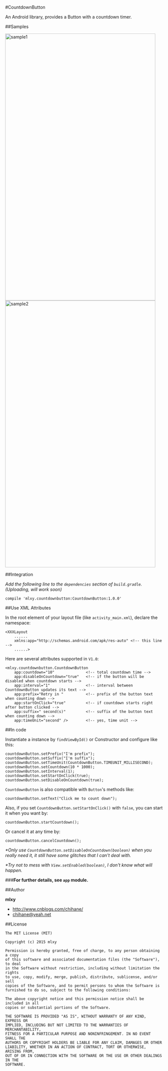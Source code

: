 #CountdownButton

An Android library, provides a Button with a countdown timer.

##Samples

<img src="http://github.com/mlxy/CountdownButton/raw/master/sample/sample1.jpg" width = "480" height = "854" alt="sample1" align=center />

<img src="http://github.com/mlxy/CountdownButton/raw/master/sample/sample2.jpg" width = "480" height = "854" alt="sample2" align=center />

##Integration

*Add the following line to the `dependencies` section of `build.gradle`. (Uploading, will work soon)*

    compile 'mlxy.countdownbutton:CountdownButton:1.0.0'
    
##Use XML Attributes

In the root element of your layout file (like `activity_main.xml`), declare the namespace:

    <XXXLayout
        ......
        xmlns:app="http://schemas.android.com/apk/res-auto" <!-- this line -->
        ......>
        
Here are several attributes supported in `V1.0`:

    <mlxy.countdownbutton.CountdownButton
        app:countdown="10"              <!-- total countdown time -->
        app:disableOnCountdown="true"   <!-- if the button will be disabled when countdown starts -->
        app:interval="1"                <!-- interval between CountdownButton updates its text -->
        app:prefix="Retry in "          <!-- prefix of the button text when counting down -->
        app:startOnClick="true"         <!-- if countdown starts right after button clicked -->
        app:suffix=" second(s)"         <!-- suffix of the button text when counting down -->
        app:timeUnit="second" />        <!-- yes, time unit -->
        
##In code

Instantiate a instance by `findViewById()` or Constructor and configure like this:

    countdownButton.setPrefix("I'm prefix");
    countdownButton.setSuffix("I'm suffix");
    countdownButton.setTimeUnit(CountdownButton.TIMEUNIT_MILLISECOND);
    countdownButton.setCountdown(10 * 1000);
    countdownButton.setInterval(1);
    countdownButton.setStartOnClick(true);
    countdownButton.setDisableOnCountdown(true);

`CountdownButton` is also compatible with `Button`'s methods like:

    countdownButton.setText("Click me to count down");

Also, if you set `CountdownButton.setStartOnClick()` with `false`, you can start it when you want by:

    countdownButton.startCountdown();
    
Or cancel it at any time by:

    countdownButton.cancelCountdown();
    
*\*Only use `CountdownButton.setDisableOnCountdown(boolean)` when you really need it, it still have some glitches that I can't deal with.*

*\*Try not to mess with `View.setEnabled(boolean)`, I don't know what will happen.*

###**For further details, see `app` module.**

##Author

**mlxy**

- <http://www.cnblogs.com/chihane/>
- <chihane@yeah.net>

##License

    The MIT License (MIT)
    
    Copyright (c) 2015 mlxy
    
    Permission is hereby granted, free of charge, to any person obtaining a copy
    of this software and associated documentation files (the "Software"), to deal
    in the Software without restriction, including without limitation the rights
    to use, copy, modify, merge, publish, distribute, sublicense, and/or sell
    copies of the Software, and to permit persons to whom the Software is
    furnished to do so, subject to the following conditions:
    
    The above copyright notice and this permission notice shall be included in all
    copies or substantial portions of the Software.
    
    THE SOFTWARE IS PROVIDED "AS IS", WITHOUT WARRANTY OF ANY KIND, EXPRESS OR
    IMPLIED, INCLUDING BUT NOT LIMITED TO THE WARRANTIES OF MERCHANTABILITY,
    FITNESS FOR A PARTICULAR PURPOSE AND NONINFRINGEMENT. IN NO EVENT SHALL THE
    AUTHORS OR COPYRIGHT HOLDERS BE LIABLE FOR ANY CLAIM, DAMAGES OR OTHER
    LIABILITY, WHETHER IN AN ACTION OF CONTRACT, TORT OR OTHERWISE, ARISING FROM,
    OUT OF OR IN CONNECTION WITH THE SOFTWARE OR THE USE OR OTHER DEALINGS IN THE
    SOFTWARE.